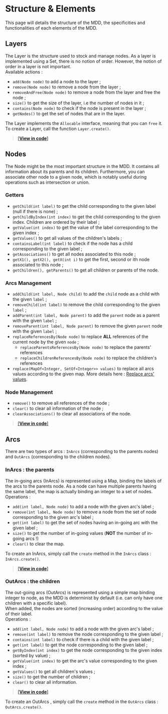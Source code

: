 # Structure & Elements
This page will details the structure of the MDD, the specificities and functionalities of each elements of the MDD.

## Layers
The Layer is the structure used to stock and manage nodes. As a layer is implemented using a Set, there is no notion of order. However, the notion of order in a layer is not important.    
Available actions : 
* `add(Node node)` to add a node to the layer ;
* `remove(Node node)` to remove a node from the layer ; 
* `removeAndFree(Node node)` to remove a node from the layer and free the node ;
* `size()` to get the size of the layer, i.e the number of nodes in it ;
* `contains(Node node)` to check if the node is present in the layer ;
* `getNodes()` to get the set of nodes that are in the layer.

The Layer implements the `Allocable` interface, meaning that you can `free` it.
To create a Layer, call the function `Layer.create()`.

> [[**View in code**]](https://github.com/JungVictor/MDDLib/blob/main/core/src/main/java/mdd/components/Layer.java)

## Nodes
The Node might be the most important structure in the MDD. It contains all information about its parents and its children. Furthermore, you can associate other node to a given node, which is notably useful during operations such as intersection or union.  

### Getters
* `getChild(int label)` to get the child corresponding to the given label (null if there is none) ;
* `getChildByIndex(int index)` to get the child corresponding to the given index. Children are ordered by their label ;
* `getValue(int index)` to get the value of the label corresponding to the given index ;
* `getValues()` to get all values of the children's labels ;
* `containsLabel(int label)` to check if the node has a child corresponding to the given label ;
* `getAssociations()` to get all nodes associated to this node ;
* `getX1(), getX2(), getX(int i)` to get the first, second or ith node associated to this node ;
* `getChildren(), getParents()` to get all children or parents of the node.

### Arcs Management
* `addChild(int label, Node child)` to add the `child` node as a child with the given `label` ;
* `removeChild(int label)` to remove the child corresponding to the given `label` ;
* `addParent(int label, Node parent)` to add the `parent` node as a parent with the given `label` ;
* `removeParent(int label, Node parent)` to remove the given `parent` node with the given `label` ;
* `replaceReferencesBy(Node node)` to replace **ALL** references of the current node by the given `node` ;
  * `replaceParentsReferencesBy(Node node)` to replace the parents' references
  * `replaceChildrenReferencesBy(Node node)` to replace the children's references
* `replace(MapOf<Integer, SetOf<Integer>> values)` to replace all arcs values according to the given map. More details here : [Replace arcs' values](https://github.com/JungVictor/MDDLib/wiki/Operations#replace-arcs-values).

### Node Management
* `remove()` to remove all references of the node ;
* `clear()` to clear all information of the node ;
* `clearAssociations()` to clear all associations of the node.

> [[**View in code**]](https://github.com/JungVictor/MDDLib/blob/main/core/src/main/java/mdd/components/Node.java)

## Arcs
There are two types of arcs : `InArcs` (corresponding to the parents nodes) and `OutArcs` (corresponding to the children nodes).  

### InArcs : the parents
The in-going arcs (InArcs) is represented using a Map, binding the labels of the arcs to the parents node. As a node can have multiple parents having the same label, the map is actually binding an integer to a set of nodes.  
Operations :  
* `add(int label, Node node)` to add a node with the given arc's label ;
* `remove(int label, Node node)` to remove a node from the set of node corresponding to the given arc's label ;
* `get(int label)` to get the set of nodes having an in-going arc with the given label ; 
* `size()` to get the number of in-going values (**NOT** the number of in-going arcs !)
* `clear()` to clear the map.

To create an InArcs, simply call the `create` method in the `InArcs` class : `InArcs.create()`.

> [[**View in code**]](https://github.com/JungVictor/MDDLib/blob/main/core/src/main/java/mdd/components/InArcs.java)

### OutArcs : the children
The out-going arcs (OutArcs) is represented using a simple map binding integer to node, as the MDD is determinist by default (i.e. can only have one children with a specific label).  
When added, the nodes are sorted (increasing order) according to the value of their label.  
Operations :  
* `add(int label, Node node)` to add a node with the given arc's label ;
* `remove(int label)` to remove the node corresponding to the given label ;
* `contains(int label)` to check if there is a child with the given label ;
* `get(int label)` to get the node corresponding to the given label ;
* `getByIndex(int index)` to get the node corresponding to the given index (sorted by value) ;
* `getValue(int index)` to get the arc's value corresponding to the given index ;
* `getValues()` to get all children's values ;
* `size()` to get the number of children ;
* `clear()` to clear all information.

> [[**View in code**]](https://github.com/JungVictor/MDDLib/blob/main/core/src/main/java/mdd/components/OutArcs.java)

To create an OutArcs , simply call the `create` method in the `OutArcs` class : `OutArcs.create()`.
